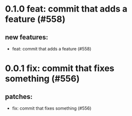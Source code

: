 # 0.1.0 feat: commit that adds a feature (#558)

## new features:
* feat: commit that adds a feature (#558)

# 0.0.1 fix: commit that fixes something (#556)

## patches:
* fix: commit that fixes something (#556)

